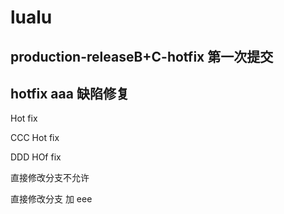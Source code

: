# lualu


## production-releaseB+C-hotfix 第一次提交


## hotfix aaa 缺陷修复
Hot fix

CCC Hot fix

DDD HOf fix

直接修改分支不允许

直接修改分支
加 eee
